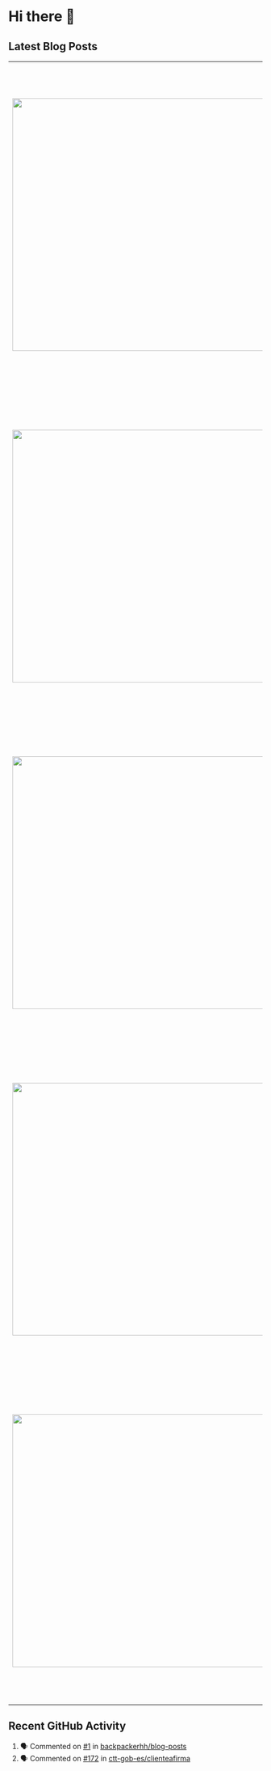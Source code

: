 # Hi there 👋

## Latest Blog Posts

<!-- HASHNODE_POSTS:START -->
<table>
	<tr>
			<td><a href="https://blog.davidmp.es/the-one-with-issues-scheduling-sidekiq-jobs-in-production"><img src="https://cdn.hashnode.com/res/hashnode/image/upload/v1751186071676/7fba24fa-a92e-443e-8c4e-df8e2bea110f.png" width="500" height="auto" /></a></td>
			<td>
				<sup>Sun, 29 Jun 2025 08:36:20 GMT</sup><br />
				<a href="https://blog.davidmp.es/the-one-with-issues-scheduling-sidekiq-jobs-in-production"><b>The one with issues scheduling Sidekiq jobs in production</b></a>
				<p>In the project I am currently working on, we have faced some issues lately scheduling Sidekiq jobs in one of our applications. In any case, I must admit that these issues were caused both by bad decisions made in the past and by not having configured...</p>
			</td>
		</tr>
<tr>
			<td><a href="https://blog.davidmp.es/the-one-about-unrealistic-expectations-on-software-developers"><img src="https://cdn.hashnode.com/res/hashnode/image/upload/v1748369490093/dd8f716c-0002-403b-ba5f-3fd1821f9d45.png" width="500" height="auto" /></a></td>
			<td>
				<sup>Wed, 28 May 2025 19:26:49 GMT</sup><br />
				<a href="https://blog.davidmp.es/the-one-about-unrealistic-expectations-on-software-developers"><b>The one about unrealistic expectations on software developers</b></a>
				<p>This is a topic I have discussed countless times with developer peers and friends outside the tech world alike. It is generally agreed that software developers occupy a privileged position. This profession is not only highly in-demand but also offers...</p>
			</td>
		</tr>
<tr>
			<td><a href="https://blog.davidmp.es/the-one-about-blogging"><img src="https://cdn.hashnode.com/res/hashnode/image/upload/v1746204154363/eb94fb98-4299-4505-8cb9-20f9b56cc44d.png" width="500" height="auto" /></a></td>
			<td>
				<sup>Tue, 29 Apr 2025 14:46:46 GMT</sup><br />
				<a href="https://blog.davidmp.es/the-one-about-blogging"><b>The one about blogging</b></a>
				<p>It has been two years now since I started writing this blog. The way I see it, maintaining a blog requires discipline. Those who know me well know that discipline is one of my key strengths. However, I never dared to take the leap before because seve...</p>
			</td>
		</tr>
<tr>
			<td><a href="https://blog.davidmp.es/the-one-about-layoffs-in-an-american-fintech"><img src="https://cdn.hashnode.com/res/hashnode/image/upload/v1742316733298/fe6db248-50e6-4f1a-b15f-3215702b6fa7.png" width="500" height="auto" /></a></td>
			<td>
				<sup>Sun, 30 Mar 2025 14:29:24 GMT</sup><br />
				<a href="https://blog.davidmp.es/the-one-about-layoffs-in-an-american-fintech"><b>The one about layoffs in an American fintech</b></a>
				<p>Shortly after I published a post about my experience working for an American fintech, the company send a message to the whole company via Slack. For obvious reasons, I will not share that message, but I would like to share some highlights:  The reven...</p>
			</td>
		</tr>
<tr>
			<td><a href="https://blog.davidmp.es/the-one-about-my-experience-working-for-an-american-fintech-6-months"><img src="https://cdn.hashnode.com/res/hashnode/image/upload/v1739389878945/8ac5c897-37fc-40ba-8aba-b9cfadc40e09.png" width="500" height="auto" /></a></td>
			<td>
				<sup>Wed, 26 Feb 2025 17:00:47 GMT</sup><br />
				<a href="https://blog.davidmp.es/the-one-about-my-experience-working-for-an-american-fintech-6-months"><b>The one about my experience working for an American fintech</b></a>
				<p>In a previous post, I talked about how things work in the American fintech I am currently working for as a contractor. I initially planned to write this post after my first three months, but I postponed it when we learned that all teams in the Transa...</p>
			</td>
		</tr>
</table>
<!-- HASHNODE_POSTS:END -->

## Recent GitHub Activity

<!--START_SECTION:activity-->
1. 🗣 Commented on [#1](https://github.com/backpackerhh/blog-posts/issues/1) in [backpackerhh/blog-posts](https://github.com/backpackerhh/blog-posts)
2. 🗣 Commented on [#172](https://github.com/ctt-gob-es/clienteafirma/issues/172) in [ctt-gob-es/clienteafirma](https://github.com/ctt-gob-es/clienteafirma)
<!--END_SECTION:activity-->

<!--
**backpackerhh/backpackerhh** is a ✨ _special_ ✨ repository because its `README.md` (this file) appears on your GitHub profile.

Here are some ideas to get you started:

- 🔭 I’m currently working on ...
- 🌱 I’m currently learning ...
- 👯 I’m looking to collaborate on ...
- 🤔 I’m looking for help with ...
- 💬 Ask me about ...
- 📫 How to reach me: ...
- 😄 Pronouns: ...
- ⚡ Fun fact: ...
-->
